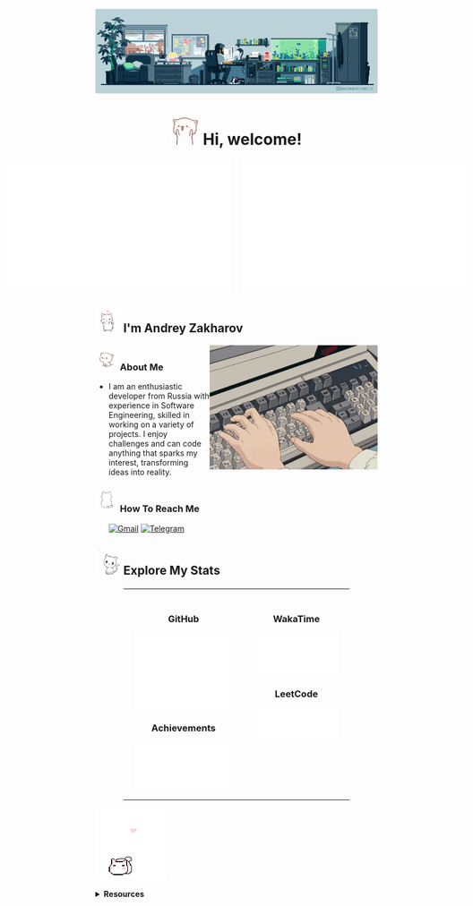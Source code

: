 <p align="center">
  <img src="banner1.gif" alt="Banner">
</p>

<div align="center">
  <h1>
    <img src="cat_jump.gif" alt="Cat" width="50"/>
    Hi, welcome!</h1>
</div>

<div align="center" style="display: flex; justify-content: center; gap: 20px; margin-top: 20px;">
  <img src="/metrics.plugin.isocalendar.fullyear.svg" alt="Commit Calendar" width="400">
  <img src="/metrics.plugin.habits.charts.svg" alt="Coding Activity" width="400">
</div>

<h2>
  <img src="gokittygo.gif" alt="Cat" width="45"/>
  I'm Andrey Zakharov
  </h2>

<img align="right" src="./keyboard1.gif" alt="Keyboard GIF" width="300"/>

<h3>
  <img src="WaitingPeachCat.gif" alt="Cat" width="40"/>
  About Me
</h3>
<ul>
  <li>I am an enthusiastic developer from Russia with experience in Software Engineering, skilled in working on a variety of projects. I enjoy challenges and can code anything that sparks my interest, transforming ideas into reality.
  </li>
</ul>

<h3>
  <img src="cutekitty.gif" alt="Cat" width="40"/>
  How To Reach Me</h3>
<ul>    

  [![Gmail](https://img.shields.io/badge/Gmail-D14836?style=for-the-badge&logo=gmail&logoColor=white)](mailto:Andrey.Zakharov.Contact@gmail.com)
  [![Telegram](https://img.shields.io/badge/Telegram-2CA5E0?style=for-the-badge&logo=telegram&logoColor=white)](https://t.me/andrew_zakharov)

</ul>

<h2>
  <img src="CatNomsCherryBlossom.gif" alt="Cat" width="45"/>
  Explore My Stats
</h2>

<div align="center">
  <table style="width: 80%; margin-top: 20px; border-collapse: collapse;">
    <tr>
      <td style="text-align: center; vertical-align: top; padding: 20px;">
        <h3>GitHub</h3>
        <img src="/github-metrics.svg" alt="GitHub Metrics" width="400">
        <h3>Achievements</h3>
        <img src="/metrics.plugin.achievements.svg" alt="Achievements" width="400">
      </td>
      <td style="text-align: center; vertical-align: top; padding: 20px;" rowspan="2">
        <h3>WakaTime</h3>
        <img src="/metrics.plugin.wakatime.svg" alt="WakaTime.svg" width="400">
        <h3>LeetCode</h3>
        <img src="/metrics.plugin.leetcode.svg" alt="LeetCode.svg" width="400">
      </td>
    </tr>
  </table>
</div>

<p align="left">
  <img src="kittycat.gif" alt="Cat">
</p>
<details>
  <summary><strong>Resources</strong>
  </summary>
  <p>
Below is a collection of resources that contributed to the development of this README. Some were directly used, while others served as sources of inspiration, guiding its structure and enhancing clarity.
  </p>
  <ul>
    <li><a href="https://github.com/abhisheknaiidu/awesome-github-profile-readme">Awesome GitHub Profile Readme</a></li>
    <li><a href="https://github.com/rzashakeri/beautify-github-profile">Beautify GitHub Profile</a></li>
    <li><a href="https://github.com/lowlighter/metrics">Lowlighter Metrics</a></li>
    <li><a href="https://github.com/Ileriayo/markdown-badges">Markdown Badges</a></li>
    <li><a href="https://github.com/anuraghazra/github-readme-stats">Anurag's GitHub Stats</a></li>
    <li><a href="https://github.com/DenverCoder1/github-readme-streak-stats">GitHub Streak Stats</a></li>
    <li><a href="https://github.com/ryo-ma/github-profile-trophy">GitHub Profile Trophy</a></li>
    <li><a href="https://github.com/Nathan13888/VisitorBadgeReloaded?tab=readme-ov-file#migrating-from-visitor-badge">Visitor Badge Reloaded</a></li>
    <li><a href="https://github.com/pujux/badge-it?tab=readme-ov-file">Badge It</a></li>
    <li><a href="https://github.com/journey-ad/Moe-Counter">Moe Counter</a></li>
    <li><a href="https://github.com/yoshi389111/github-profile-3d-contrib">GitHub Profile 3D Contrib</a></li>
  </ul>
</details>

